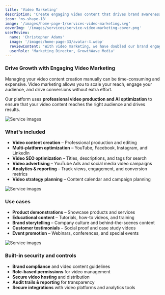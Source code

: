 ```yaml
---
title: 'Video Marketing'
description: 'Create engaging video content that drives brand awareness, engagement, and conversions across all digital platforms.'
icon: 'ns-shape-18'
image: '/images/home-page-1/services-video-marketing.svg'
coverImg: '/images/services/service-video-marketing-cover.png'
userReview:
  name: 'Christopher Adams'
  image: '/images/home-page-33/avatar-4.webp'
  reviewContent: 'With video marketing, we have doubled our brand engagement while cutting content creation time in half. It has become a vital part of our growth strategy.'
  userRole: 'Marketing Director, GrowthWave Media'
---
```


### Drive Growth with Engaging Video Marketing

Managing your video content creation manually can be time-consuming and expensive. Video marketing allows you to scale your reach, engage your audience, and drive conversions without extra effort.

Our platform uses **professional video production and AI optimization** to ensure that your video content reaches the right audience and drives results.

![Service images](/images/services/service-details-1.png)

### What's included

- **Video content creation** – Professional production and editing
- **Multi-platform optimization** – YouTube, Facebook, Instagram, and LinkedIn
- **Video SEO optimization** – Titles, descriptions, and tags for search
- **Video advertising** – YouTube Ads and social media video campaigns
- **Analytics & reporting** – Track views, engagement, and conversion metrics
- **Video strategy planning** – Content calendar and campaign planning

![Service images](/images/services/service-details-2.png)

### Use cases

- **Product demonstrations** – Showcase products and services
- **Educational content** – Tutorials, how-to videos, and training
- **Brand storytelling** – Company culture and behind-the-scenes content
- **Customer testimonials** – Social proof and case study videos
- **Event promotion** – Webinars, conferences, and special events

![Service images](/images/services/service-details-3.jpg)

### Built-in security and controls

- **Brand compliance** and video content guidelines
- **Role-based permissions** for video management
- **Secure video hosting** and distribution
- **Audit trails & reporting** for transparency
- **Secure integrations** with video platforms and analytics tools
